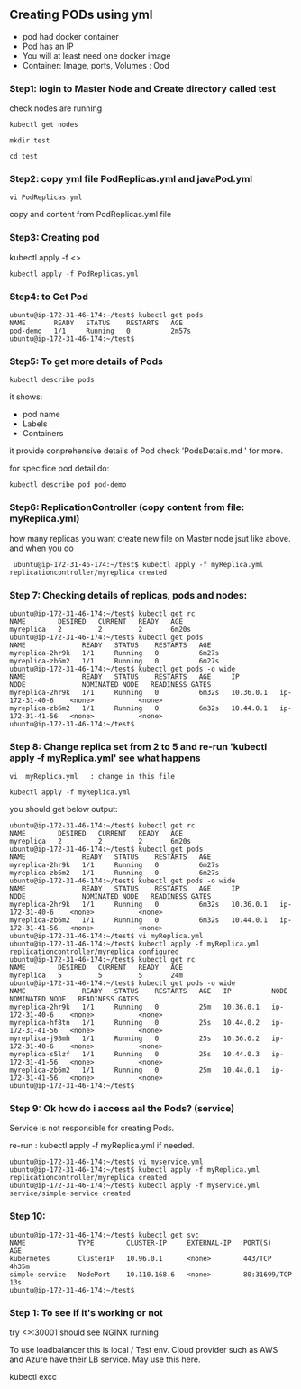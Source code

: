 ## Creating PODs using yml

* pod had docker container
* Pod has an IP
* You will at least need one docker image
* Container: Image, ports, Volumes : Ood

### Step1: login to Master Node and Create directory called test
 check nodes are running
 ```
 kubectl get nodes
 
 mkdir test

 cd test
 ```

### Step2:  copy yml file PodReplicas.yml and javaPod.yml
```
vi PodReplicas.yml
```
copy and content from PodReplicas.yml file

### Step3: Creating pod
kubectl apply -f <<path to your yml file>>

```
kubectl apply -f PodReplicas.yml
```
### Step4: to Get Pod 
```
ubuntu@ip-172-31-46-174:~/test$ kubectl get pods
NAME       READY   STATUS    RESTARTS   AGE
pod-demo   1/1     Running   0          2m57s
ubuntu@ip-172-31-46-174:~/test$
```

### Step5: To get more details of Pods
```
kubectl describe pods
```
it shows:
- pod name
- Labels
- Containers

it provide conprehensive details of Pod check 'PodsDetails.md
' for more.

for specifice pod detail do:
```
kubectl describe pod pod-demo
```



### Step6: ReplicationController (copy content from file: myReplica.yml)
 how many replicas you want
create new file on Master node jsut like above. and when you do 
```
 ubuntu@ip-172-31-46-174:~/test$ kubectl apply -f myReplica.yml
replicationcontroller/myreplica created
```
### Step 7:  Checking details of replicas, pods and nodes:

```
ubuntu@ip-172-31-46-174:~/test$ kubectl get rc
NAME        DESIRED   CURRENT   READY   AGE
myreplica   2         2         2       6m20s
ubuntu@ip-172-31-46-174:~/test$ kubectl get pods
NAME              READY   STATUS    RESTARTS   AGE
myreplica-2hr9k   1/1     Running   0          6m27s
myreplica-zb6m2   1/1     Running   0          6m27s
ubuntu@ip-172-31-46-174:~/test$ kubectl get pods -o wide
NAME              READY   STATUS    RESTARTS   AGE     IP          NODE              NOMINATED NODE   READINESS GATES
myreplica-2hr9k   1/1     Running   0          6m32s   10.36.0.1   ip-172-31-40-6    <none>           <none>
myreplica-zb6m2   1/1     Running   0          6m32s   10.44.0.1   ip-172-31-41-56   <none>           <none>
ubuntu@ip-172-31-46-174:~/test$
```

### Step 8: Change replica set from 2 to 5 and re-run 'kubectl apply -f myReplica.yml' see what happens
```
vi  myReplica.yml   : change in this file
 
kubectl apply -f myReplica.yml 
```

you should get below output:

```
ubuntu@ip-172-31-46-174:~/test$ kubectl get rc
NAME        DESIRED   CURRENT   READY   AGE
myreplica   2         2         2       6m20s
ubuntu@ip-172-31-46-174:~/test$ kubectl get pods
NAME              READY   STATUS    RESTARTS   AGE
myreplica-2hr9k   1/1     Running   0          6m27s
myreplica-zb6m2   1/1     Running   0          6m27s
ubuntu@ip-172-31-46-174:~/test$ kubectl get pods -o wide
NAME              READY   STATUS    RESTARTS   AGE     IP          NODE              NOMINATED NODE   READINESS GATES
myreplica-2hr9k   1/1     Running   0          6m32s   10.36.0.1   ip-172-31-40-6    <none>           <none>
myreplica-zb6m2   1/1     Running   0          6m32s   10.44.0.1   ip-172-31-41-56   <none>           <none>
ubuntu@ip-172-31-46-174:~/test$ vi myReplica.yml
ubuntu@ip-172-31-46-174:~/test$ kubectl apply -f myReplica.yml
replicationcontroller/myreplica configured
ubuntu@ip-172-31-46-174:~/test$ kubectl get rc
NAME        DESIRED   CURRENT   READY   AGE
myreplica   5         5         5       24m
ubuntu@ip-172-31-46-174:~/test$ kubectl get pods -o wide
NAME              READY   STATUS    RESTARTS   AGE   IP          NODE              NOMINATED NODE   READINESS GATES
myreplica-2hr9k   1/1     Running   0          25m   10.36.0.1   ip-172-31-40-6    <none>           <none>
myreplica-hf8tn   1/1     Running   0          25s   10.44.0.2   ip-172-31-41-56   <none>           <none>
myreplica-j98mh   1/1     Running   0          25s   10.36.0.2   ip-172-31-40-6    <none>           <none>
myreplica-s5lzf   1/1     Running   0          25s   10.44.0.3   ip-172-31-41-56   <none>           <none>
myreplica-zb6m2   1/1     Running   0          25m   10.44.0.1   ip-172-31-41-56   <none>           <none>
ubuntu@ip-172-31-46-174:~/test$
```
### Step 9: Ok how do i access aal the Pods? (service)

Service is not responsible for creating Pods.

re-run : kubectl apply -f myReplica.yml if needed.
```
ubuntu@ip-172-31-46-174:~/test$ vi myservice.yml
ubuntu@ip-172-31-46-174:~/test$ kubectl apply -f myReplica.yml
replicationcontroller/myreplica created
ubuntu@ip-172-31-46-174:~/test$ kubectl apply -f myservice.yml
service/simple-service created
```
### Step 10: 
```
ubuntu@ip-172-31-46-174:~/test$ kubectl get svc
NAME             TYPE        CLUSTER-IP     EXTERNAL-IP   PORT(S)        AGE
kubernetes       ClusterIP   10.96.0.1      <none>        443/TCP        4h35m
simple-service   NodePort    10.110.168.6   <none>        80:31699/TCP   13s
ubuntu@ip-172-31-46-174:~/test$
```

### Step 1: To see if it's working or not 

try <<node-ip>>:30001 should see NGINX running

To use loadbalancer this is local / Test env. Cloud provider such as AWS and Azure have their LB service. May use this here.

kubectl excc 
